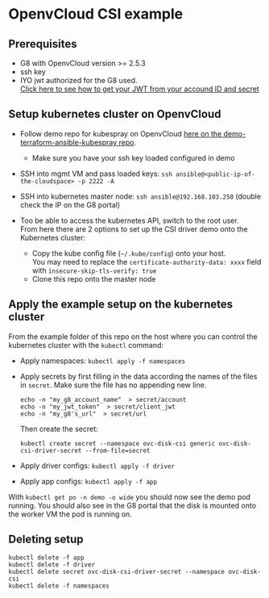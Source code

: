 # OpenvCloud CSI example

## Prerequisites

 - G8 with OpenvCloud version >= 2.5.3
 - ssh key
 - IYO jwt authorized for the G8 used.  
    [Click here to see how to get your JWT from your accound ID and secret](https://github.com/gig-tech/terraform-provider-ovc#authentication-with-a-jwt)

## Setup kubernetes cluster on OpenvCloud

- Follow demo repo for kubespray on OpenvCloud [here on the demo-terraform-ansible-kubespray repo](https://github.com/gig-tech/demo-terraform-ansible-kubespray/tree/v0.0.1).
    - Make sure you have your ssh key loaded configured in demo

- SSH into mgmt VM and pass loaded keys: `ssh ansible@<public-ip-of-the-cloudspace> -p 2222 -A`
- SSH into kubernetes master node: `ssh ansible@192.168.103.250` (double check the IP on the G8 portal)
- Too be able to access the kubernetes API, switch to the root user.  
From here there are 2 options to set up the CSI driver demo onto the Kubernetes cluster:
    - Copy the kube config file (`~/.kube/config`) onto your host.  
    You may need to replace the `certificate-authority-data: xxxx` field with `insecure-skip-tls-verify: true`
    - Clone this repo onto the master node

## Apply the example setup on the kubernetes cluster

From the example folder of this repo on the host where you can control the kubernetes cluster with the `kubectl` command:

- Apply namespaces: `kubectl apply -f namespaces`
- Apply secrets by first filling in the data according the names of the files in `secret`. Make sure the file has no appending new line.  
    ```
    echo -n "my_g8_account_name"  > secret/account
    echo -n "my_jwt_token"  > secret/client_jwt
    echo -n "my_g8's_url"  > secret/url
    ```

    Then create the secret:
    ```
    kubectl create secret --namespace ovc-disk-csi generic ovc-disk-csi-driver-secret --from-file=secret
    ```
- Apply driver configs: `kubectl apply -f driver`
- Apply app configs: `kubectl apply -f app`

With `kubectl get po -n demo -o wide` you should now see the demo pod running. You should also see in the G8 portal that the disk is mounted onto the worker VM the pod is running on.

## Deleting setup

```
kubectl delete -f app
kubectl delete -f driver
kubectl delete secret ovc-disk-csi-driver-secret --namespace ovc-disk-csi
kubectl delete -f namespaces
```
